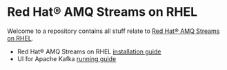 # Red Hat® AMQ Streams on RHEL

Welcome to a repository contains all stuff relate to [Red Hat® AMQ Streams on RHEL](https://www.redhat.com/en/resources/amq-streams-datasheet).

- Red Hat® AMQ Streams on RHEL [installation guide](installation-guide.md)
- UI for Apache Kafka [running guide](kafka-ui.md)
